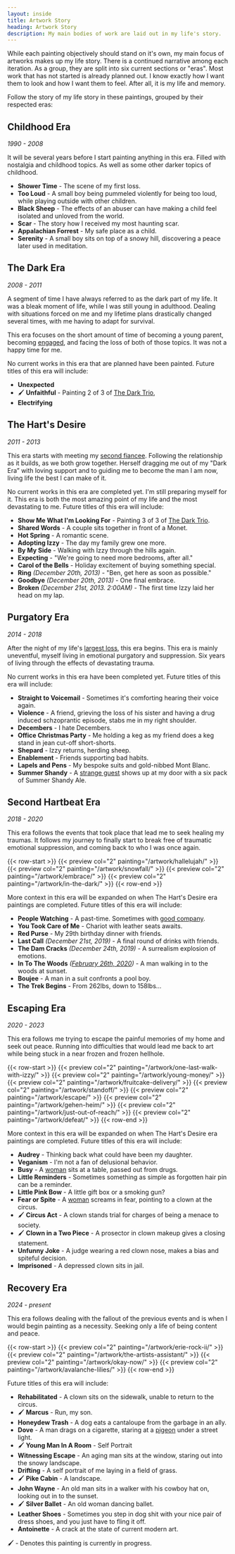 ```yaml
---
layout: inside
title: Artwork Story
heading: Artwork Story
description: My main bodies of work are laid out in my life's story.
---
```


While each painting objectively should stand on it's own, my main focus of artworks makes up my life story. There is a continued narrative among each iteration. As a group, they are split into six current sections or "eras". Most work that has not started is already planned out. I know exactly how I want them to look and how I want them to feel. After all, it is my life and memory.

Follow the story of my life story in these paintings, grouped by their respected eras:

## Childhood Era ##
_1990 - 2008_

It will be several years before I start painting anything in this era. Filled with nostalgia and childhood topics. As well as some other darker topics of childhood.

* **Shower Time** - The scene of my first loss.
* **Too Loud** - A small boy being pummeled violently for being too loud, while playing outside with other children.
* **Black Sheep** - The effects of an abuser can have making a child feel isolated and unloved from the world.
* **Scar** - The story how I received my most haunting scar.
* **Appalachian Forrest** - My safe place as a child.
* **Serenity** - A small boy sits on top of a snowy hill, discovering a peace later used in meditation.


## The Dark Era ##
_2008 - 2011_

A segment of time I have always referred to as the dark part of my life. It was a bleak moment of life, while I was still young in adulthood. Dealing with situations forced on me and my lifetime plans drastically changed several times, with me having to adapt for survival.

This era focuses on the short amount of time of becoming a young parent, becoming [engaged](/tags/number-one), and facing the loss of both of those topics. It was not a happy time for me.

No current works in this era that are planned have been painted. Future titles of this era will include:
  * **Unexpected**
  * 🖌️ **Unfaithful** - Painting 2 of 3 of [The Dark Trio](/collections/the-dark-trio),
  * **Electrifying**

## The Hart's Desire ##
_2011 - 2013_

This era starts with meeting my [second fiancee](/tags/number-two). Following the relationship as it builds, as we both grow together. Herself dragging me out of my "Dark Era” with loving support and to guiding me to become the man I am now, living life the best I can make of it.

No current works in this era are completed yet. I'm still preparing myself for it. This era is both the most amazing point of my life and the most devastating to me. Future titles of this era will include:

  * **Show Me What I'm Looking For** - Painting 3 of 3 of [The Dark Trio](/collections/the-dark-trio).
  * **Shared Words** - A couple sits together in front of a Monet.
  * **Hot Spring** - A romantic scene.
  * **Adopting Izzy** - The day my family grew one more.
  * **By My Side** - Walking with Izzy through the hills again.
  * **Expecting** - "We're going to need more bedrooms, after all."
  * **Carol of the Bells** - Holiday excitement of buying something special.
  * **Ring** _(December 20th, 2013)_ - "Ben, get here as soon as possible."
  * **Goodbye** _(December 20th, 2013)_ - One final embrace.
  * **Broken** _(December 21st, 2013. 2:00AM)_ - The first time Izzy laid her head on my lap.

## Purgatory Era ##
_2014 - 2018_

After the night of my life's [largest loss](/tags/number-two), this era begins. This era is mainly uneventful, myself living in emotional purgatory and suppression. Six years of living through the effects of devastating trauma.

No current works in this era have been completed yet. Future titles of this era will include:
  * **Straight to Voicemail** - Sometimes it's comforting hearing their voice again.
  * **Violence** - A friend, grieving the loss of his sister and having a drug induced schzoprantic episode, stabs me in my right shoulder.
  * **Decembers** - I hate Decembers.
  * **Office Christmas Party** - Me holding a keg as my friend does a keg stand in jean cut-off short-shorts.
  * **Shepard** - Izzy returns, herding sheep.
  * **Enablement** - Friends supporting bad habits.
  * **Lapels and Pens** - My bespoke suits and gold-nibbed Mont Blanc.
  * **Summer Shandy** - A [strange guest](/tags/number-five) shows up at my door with a six pack of Summer Shandy Ale.

## Second Hartbeat Era ##
_2018 - 2020_

This era follows the events that took place that lead me to seek healing my traumas. It follows my journey to finally start to break free of traumatic emotional suppression, and coming back to who I was once again.

{{< row-start >}}
    {{< preview col="2" painting="/artwork/hallelujah/" >}}
    {{< preview col="2" painting="/artwork/snowfall/" >}}
    {{< preview col="2" painting="/artwork/embrace/" >}}
    {{< preview col="2" painting="/artwork/in-the-dark/" >}}
{{< row-end >}}

More context in this era will be expanded on when The Hart's Desire era paintings are completed. Future titles of this era will include:

  * **People Watching** - A past-time. Sometimes with [good company](/tags/number-five).
  * **You Took Care of Me** - Chariot with leather seats awaits.
  * **Red Purse** - My 29th birthday dinner with friends.
  * **Last Call** _(December 21st, 2019)_ - A final round of drinks with friends.
  * **The Dam Cracks** _(December 24th, 2019)_ - A surrealism explosion of emotions.
  * **In To The Woods** _([February 26th, 2020](/collections/feb-26))_ - A man walking in to the woods at sunset.
  * **Boujee** - A man in a suit confronts a pool boy.
  * **The Trek Begins** - From 262lbs, down to 158lbs...

## Escaping Era ##
_2020 - 2023_

This era follows me trying to escape the painful memories of my home and seek out peace. Running into difficulties that would lead me back to art while being stuck in a near frozen and frozen hellhole.

{{< row-start >}}
    {{< preview col="2" painting="/artwork/one-last-walk-with-izzy/" >}}
    {{< preview col="2" painting="/artwork/young-money/" >}}
    {{< preview col="2" painting="/artwork/fruitcake-delivery/" >}}
    {{< preview col="2" painting="/artwork/standoff/" >}}
    {{< preview col="2" painting="/artwork/escape/" >}}
    {{< preview col="2" painting="/artwork/gehen-heim/" >}}
    {{< preview col="2" painting="/artwork/just-out-of-reach/" >}}
    {{< preview col="2" painting="/artwork/defeat/" >}}
{{< row-end >}}

More context in this era will be expanded on when The Hart's Desire era paintings are completed. Future titles of this era will include:

  * **Audrey** - Thinking back what could have been my daughter.
  * **Veganism** - I'm not a fan of delusional behavior.
  * **Busy** - A [woman](/tags/number-seven) sits at a table, passed out from drugs.
  * **Little Reminders** - Sometimes something as simple as forgotten hair pin can be a reminder.
  * **Little Pink Bow** - A little gift box or a smoking gun?
  * **Fear or Spite** - A [woman](/tags/number-five) screams in fear, pointing to a clown at the circus.
  * 🖌️ **Circus Act** - A clown stands trial for charges of being a menace to society.
  * 🖌️ **Clown in a Two Piece** - A prosector in clown makeup gives a closing statement.
  * **Unfunny Joke** - A judge wearing a red clown nose, makes a bias and spiteful decision.
  * **Imprisoned** - A depressed clown sits in jail.

## Recovery Era ##
_2024 - present_

This era follows dealing with the fallout of the previous events and is when I would begin painting as a necessity. Seeking only a life of being content and peace.

{{< row-start >}}
    {{< preview col="2" painting="/artwork/erie-rock-ii/" >}}
    {{< preview col="2" painting="/artwork/the-artists-assistant/" >}}
    {{< preview col="2" painting="/artwork/okay-now/" >}}
    {{< preview col="2" painting="/artwork/avalanche-lilies/" >}}
{{< row-end >}}

Future titles of this era will include:
  * **Rehabilitated** - A clown sits on the sidewalk, unable to return to the circus.
  * 🖌️ **Marcus** - Run, my son.
  * **Honeydew Trash** - A dog eats a cantaloupe from the garbage in an ally.
  * **Dove** - A man drags on a cigarette, staring at a [pigeon](/tags/number-thirty-seven) under a street light.
  * 🖌️ **Young Man In A Room** - Self Portrait
  * **Witnessing Escape** - An aging man sits at the window, staring out into the snowy landscape.
  * **Drifting** - A self portrait of me laying in a field of grass.
  * 🖌️ **Pike Cabin** - A landscape.
  * **John Wayne** - An old man sits in a walker with his cowboy hat on, looking out in to the sunset.
  * 🖌️ **Silver Ballet** - An old woman dancing ballet.
  * **Leather Shoes** - Sometimes you step in dog shit with your nice pair of dress shoes, and you just have to fling it off.
  * **Antoinette** - A crack at the state of current modern art.

🖌️ - Denotes this painting is currently in progress.